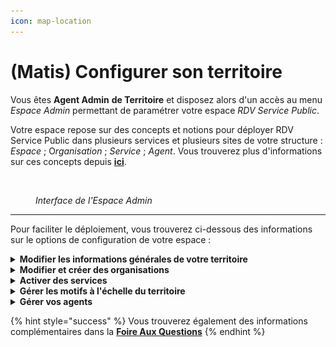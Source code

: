 ```yaml
---
icon: map-location
---
```


# (Matis) Configurer son territoire

Vous êtes **Agent Admin** **de Territoire** et disposez alors d'un accès au menu _Espace Admin_ permettant de paramétrer votre espace _RDV Service Public_.&#x20;

Votre espace repose sur des concepts et notions pour déployer RDV Service Public dans plusieurs services et plusieurs sites de votre structure : _Espace_ ; &#x4F;_&#x72;ganisation_ ; _Service_ ; _Agent_. Vous trouverez plus d'informations sur ces concepts depuis [**ici**](../a-propos/comment-ca-marche.md).&#x20;

<figure><img src="../.gitbook/assets/Capture d’écran 2025-04-02 à 12.57.20.png" alt=""><figcaption><p><em>Interface de l'Espace Admin</em></p></figcaption></figure>

***

Pour faciliter le déploiement, vous trouverez ci-dessous des informations sur le options de configuration de votre espace :&#x20;

<details>

<summary><strong>Modifier les informations générales de votre territoire</strong></summary>



</details>

<details>

<summary><strong>Modifier et créer des organisations</strong></summary>



</details>

<details>

<summary><strong>Activer des services</strong></summary>



</details>

<details>

<summary><strong>Gérer les motifs à l'échelle du territoire</strong></summary>



</details>

<details>

<summary><strong>Gérer vos agents</strong></summary>



</details>

{% hint style="success" %}
Vous trouverez également des informations complémentaires dans la [**Foire Aux Questions**](../foire-aux-questions/trouver-vos-reponses.md)
{% endhint %}
